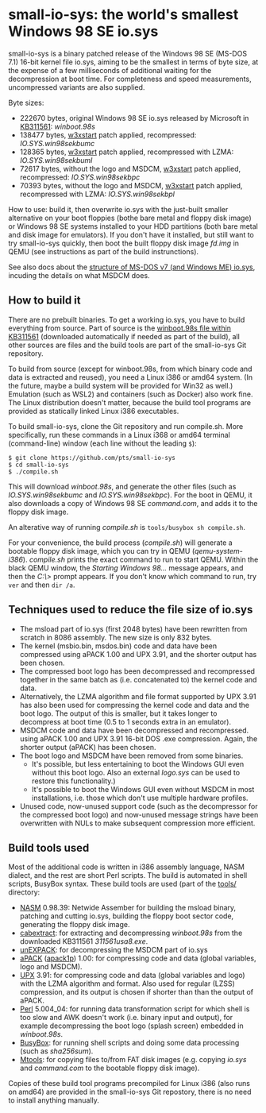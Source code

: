 # small-io-sys: the world's smallest Windows 98 SE io.sys

small-io-sys is a binary patched release of the Windows 98 SE (MS-DOS 7.1)
16-bit kernel file io.sys, aiming to be the smallest in terms of byte size,
at the expense of a few milliseconds of additional waiting for the
decompression at boot time. For completeness and speed measurements,
uncompressed variants are also supplied.

Byte sizes:

* 222670 bytes, original Windows 98 SE io.sys released by Microsoft in [KB311561](https://www.betaarchive.com/wiki/index.php?title=Microsoft_KB_Archive/311561): *winboot.98s*
* 138477 bytes, [w3xstart](https://web.archive.org/web/20240918013509/https://msfn.org/board/topic/97945-windows-311-and-ms-dos-71/#findComment-964141) patch applied, recompressed: *IO.SYS.win98sekbumc*
* 128365 bytes, [w3xstart](https://web.archive.org/web/20240918013509/https://msfn.org/board/topic/97945-windows-311-and-ms-dos-71/#findComment-964141) patch applied, recompressed with LZMA: *IO.SYS.win98sekbuml*
* 72617 bytes, without the logo and MSDCM, [w3xstart](https://web.archive.org/web/20240918013509/https://msfn.org/board/topic/97945-windows-311-and-ms-dos-71/#findComment-964141) patch applied, recompressed: *IO.SYS.win98sekbpc*
* 70393 bytes, without the logo and MSDCM, [w3xstart](https://web.archive.org/web/20240918013509/https://msfn.org/board/topic/97945-windows-311-and-ms-dos-71/#findComment-964141) patch applied, recompressed with LZMA: *IO.SYS.win98sekbpl*

How to use: build it, then overwrite io.sys with the just-built smaller
alternative on your boot floppies (bothe bare metal and floppy disk image)
or Windows 98 SE systems installed to your HDD partitions (both bare metal
and disk image for emulators). If you don't have it installed, but still
want to try small-io-sys quickly, then boot the built floppy disk image
*fd.img* in QEMU (see instructions as part of the build instrunctions).

See also docs about the [structure of MS-DOS v7 (and Windows ME)
io.sys](https://retrocomputing.stackexchange.com/a/15598), incuding the
details on what MSDCM does.

## How to build it

There are no prebuilt binaries. To get a working io.sys, you have to build
everything from source. Part of source is the [winboot.98s file within
KB311561](https://web.archive.org/web/20020204073516/http://download.microsoft.com/download/win98/patch/22527/w98/en-us/311561usa8.exe)
(downloaded automatically if needed as part of the build), all other sources
are files and the build tools are part of the small-io-sys Git repository.

To build from source (except for winboot.98s, from which binary code and
data is extracted and reused), you need a Linux i386 or amd64 system. (In
the future, maybe a build system will be provided for Win32 as well.)
Emulation (such as WSL2) and containers (such as Docker) also work fine. The
Linux distribution doesn't matter, because the build tool programs are
provided as statically linked Linux i386 executables.

To build small-io-sys, clone the Git repository and run compile.sh. More
specifically, run these commands in a Linux i368 or amd64 terminal
(command-line) window (each line without the leading `$`):

```
$ git clone https://github.com/pts/small-io-sys
$ cd small-io-sys
$ ./compile.sh
```

This will download *winboot.98s*, and generate the other files (such as
*IO.SYS.win98sekbumc* and *IO.SYS.win98sekbpc*). For the boot
in QEMU, it also downloads a copy of Windows 98 SE *command.com*, and adds
it to the floppy disk image.

An alterative way of running *compile.sh* is `tools/busybox sh compile.sh`.

For your convenience, the build process (*compile.sh*) will generate a
bootable floppy disk image, which you can try in QEMU (*qemu-system-i386*).
*compile.sh* prints the exact command to run to start QEMU. Within the black
QEMU window, the *Starting Windows 98...* message appears, and then the
*C:\\>* prompt appears. If you don't know which command to run, try `ver`
and then `dir /a`.

## Techniques used to reduce the file size of io.sys

* The msload part of io.sys (first 2048 bytes) have been rewritten from
  scratch in 8086 assembly. The new size is only 832 bytes.
* The kernel (msbio.bin, msdos.bin) code and data have been compressed
  using aPACK 1.00 and UPX 3.91, and the shorter output has been chosen.
* The compressed boot logo has been decompressed and recompressed together
  in the same batch as (i.e. concatenated to) the kernel code and data.
* Alternatively, the LZMA algorithm and file format supported by UPX 3.91
  has also been used for compressing the kernel code and data and the boot
  logo. The output of this is smaller, but it takes longer to decompress at
  boot time (0.5 to 1 seconds extra in an emulator).
* MSDCM code and data have been decompressed and recompressed. using aPACK
  1.00 and UPX 3.91 16-bit DOS .exe compression. Again, the shorter
  output (aPACK) has been chosen.
* The boot logo and MSDCM have been removed from some binaries.
  * It's possible, but less entertaining to boot the Windows GUI even
    without this boot logo. Also an external *logo.sys* can be used to
    restore this functionality.)
  * It's possible to boot the Windows GUI even without MSDCM in most
    installations, i.e. those which don't use multiple hardware profiles.
* Unused code, now-unused support code (such as the decompressor for the
  compressed boot logo) and now-unused message strings have been overwritten
  with NULs to make subsequent compression more efficient.

## Build tools used

Most of the additional code is written in i386 assembly language, NASM
dialect, and the rest are short Perl scripts. The build is automated in
shell scripts, BusyBox syntax. These build tools are used (part of the
[tools/](tools/) directory:

* [NASM](https://nasm.us/) 0.98.39: Netwide Assember for building the msload
  binary, patching and cutting io.sys, building the floppy boot sector code,
  generating the floppy disk image.
* [cabextract](https://www.cabextract.org.uk/): for extracting and
  decompressing *winboot.98s* from the downloaded KB311561 *311561usa8.exe*.
* [unEXPACK](https://github.com/w4kfu/unEXEPACK): for decompressing the
  MSDCM part of io.sys
* [aPACK](https://web.archive.org/web/20240424165219/https://ibsensoftware.com/products_aPACK.html)
  ([apack1p](https://github.com/pts/apack1p)) 1.00: for compressing
  code and data (global variables, logo and MSDCM).
* [UPX](https://upx.github.io/) 3.91: for compressing code and data (global
  variables and logo) with the LZMA algorithm and format. Also used for
  regular (LZSS) compression, and its output is chosen if shorter than than
  the output of aPACK.
* [Perl](https://www.perl.org/) 5.004\_04: for running data transformation
  script for which shell is too slow and AWK doesn't work (i.e. binary input
  and output), for example decompressing the boot logo (splash screen)
  embedded in *winboot.98s*.
* [BusyBox](https://www.busybox.net/): for running shell scripts and doing
  some data processing (such as *sha256sum*).
* [Mtools](https://www.gnu.org/software/mtools/): for copying files to/from
  FAT disk images (e.g. copying *io.sys* and *command.com* to the bootable
  floppy disk image).

Copies of these build tool programs precompiled for Linux i386 (also runs on
amd64) are provided in the small-io-sys Git repostory, there is no need to
install anything manually.
